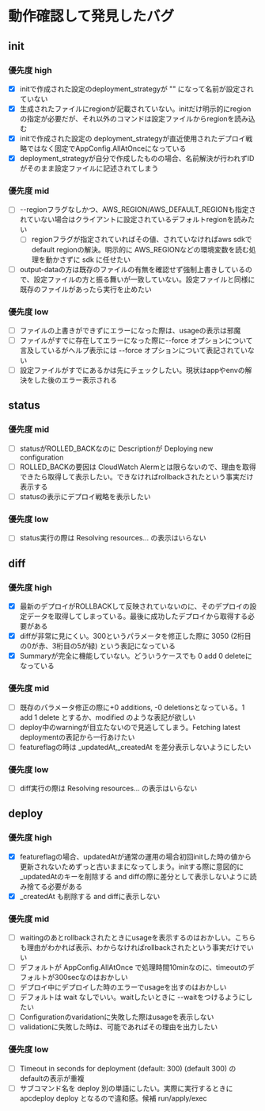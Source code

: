 # 動作確認して発見したバグ

## init

### 優先度 high

- [x] initで作成された設定のdeployment_strategyが "" になって名前が設定されていない
- [x] 生成されたファイルにregionが記載されていない。initだけ明示的にregionの指定が必要だが、それ以外のコマンドは設定ファイルからregionを読み込む
- [x] initで作成された設定の deployment_strategyが直近使用されたデプロイ戦略ではなく固定でAppConfig.AllAtOnceになっている
- [x] deployment_strategyが自分で作成したものの場合、名前解決が行われずIDがそのまま設定ファイルに記述されてしまう

### 優先度 mid

- [ ] --regionフラグなしかつ、AWS_REGION/AWS_DEFAULT_REGIONも指定されていない場合はクライアントに設定されているデフォルトregionを読みたい
  - [ ] regionフラグが指定されていればその値、されていなければaws sdkでdefault regionの解決。明示的に AWS_REGIONなどの環境変数を読む処理を動かさずに sdk に任せたい
- [ ] output-dataの方は既存のファイルの有無を確認せず強制上書きしているので、設定ファイルの方と振る舞いが一致していない。設定ファイルと同様に既存のファイルがあったら実行を止めたい

### 優先度 low

- [ ] ファイルの上書きができずにエラーになった際は、usageの表示は邪魔
- [ ] ファイルがすでに存在してエラーになった際に--force オプションについて言及しているがヘルプ表示には --force オプションについて表記されていない
- [ ] 設定ファイルがすでにあるかは先にチェックしたい。現状はappやenvの解決をした後のエラー表示される

## status

### 優先度 mid

- [ ] statusがROLLED_BACKなのに Descriptionが Deploying new configuration
- [ ] ROLLED_BACKの要因は CloudWatch Alermとは限らないので、理由を取得できたら取得して表示したい。できなければrollbackされたという事実だけ表示する
- [ ] statusの表示にデプロイ戦略を表示したい

### 優先度 low

- [ ] status実行の際は Resolving resources... の表示はいらない

## diff

### 優先度 high

- [x] 最新のデプロイがROLLBACKして反映されていないのに、そのデプロイの設定データを取得してしまっている。最後に成功したデプロイから取得する必要がある
- [x] diffが非常に見にくい。300というパラメータを修正した際に 3050 (2桁目の0が赤、3桁目の5が緑) という表記になっている
- [x] Summaryが完全に機能していない。どういうケースでも 0 add 0 deleteになっている

### 優先度 mid

- [ ] 既存のパラメータ修正の際に+0 additions, -0 deletionsとなっている。1 add 1 delete とするか、modified のような表記が欲しい
- [ ] deploy中のwarningが目立たないので見逃してしまう。Fetching latest deploymentの表記から一行あけたい
- [ ] featureflagの時は _updatedAt,_createdAt を差分表示しないようにしたい

### 優先度 low

- [ ] diff実行の際は Resolving resources... の表示はいらない

## deploy

### 優先度 high

- [x] featureflagの場合、updatedAtが通常の運用の場合初回initした時の値から更新されないためずっと古いままになってしまう。initする際に意図的に_updatedAtのキーを削除する and diffの際に差分として表示しないように読み捨てる必要がある
- [x] _createdAt も削除する and diffに表示しない

### 優先度 mid

- [ ] waitingのあとrollbackされたときにusageを表示するのはおかしい。こちらも理由がわかれば表示、わからなければrollbackされたという事実だけでいい
- [ ] デフォルトが AppConfig.AllAtOnce で処理時間10minなのに、timeoutのデフォルトが300secなのはおかしい
- [ ] デプロイ中にデプロイした時のエラーでusageを出すのはおかしい
- [ ] デフォルトは wait なしでいい。waitしたいときに --waitをつけるようにしたい
- [ ] Configurationのvaridationに失敗した際はusageを表示しない
- [ ] validationに失敗した時は、可能であればその理由を出力したい

### 優先度 low

- [ ] Timeout in seconds for deployment (default: 300) (default 300) のdefaultの表示が重複
- [ ] サブコマンド名を deploy 別の単語にしたい。実際に実行するときに apcdeploy deploy となるので違和感。候補 run/apply/exec
